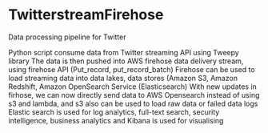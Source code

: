# TwitterstreamFirehose
Data processing pipeline for Twitter 

Python script consume data from Twitter streaming API using Tweepy library
The data is then pushed into AWS firehose data delivery stream, using firehose API (Put_record, put_record_batch)
Firehose can be used to load streaming data into data lakes, data stores (Amazon S3, Amazon Redshift, Amazon OpenSearch Service (Elasticsearch)
With new updates in firhose, we can now directly send data to AWS Opensearch instead of using s3 and lambda, and s3 also can be used to load raw data or failed data logs
Elastic search is used for log analytics, full-text search, security intelligence, business analytics and Kibana is used for visualising





